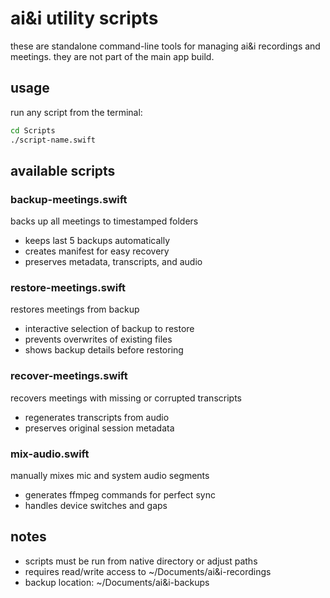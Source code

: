 # ai&i utility scripts

these are standalone command-line tools for managing ai&i recordings and meetings. they are not part of the main app build.

## usage

run any script from the terminal:

```bash
cd Scripts
./script-name.swift
```

## available scripts

### backup-meetings.swift
backs up all meetings to timestamped folders
- keeps last 5 backups automatically
- creates manifest for easy recovery
- preserves metadata, transcripts, and audio

### restore-meetings.swift  
restores meetings from backup
- interactive selection of backup to restore
- prevents overwrites of existing files
- shows backup details before restoring

### recover-meetings.swift
recovers meetings with missing or corrupted transcripts
- regenerates transcripts from audio
- preserves original session metadata

### mix-audio.swift
manually mixes mic and system audio segments
- generates ffmpeg commands for perfect sync
- handles device switches and gaps

## notes

- scripts must be run from native directory or adjust paths
- requires read/write access to ~/Documents/ai&i-recordings
- backup location: ~/Documents/ai&i-backups
